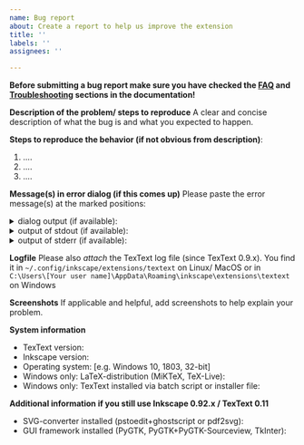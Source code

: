 ```yaml
---
name: Bug report
about: Create a report to help us improve the extension
title: ''
labels: ''
assignees: ''

---
```

**Before submitting a bug report make sure you have checked the
  [FAQ](https://textext.github.io/textext/usage/faq.html) and
  [Troubleshooting](https://textext.github.io/textext/usage/troubleshooting.html)
  sections in the documentation!**

**Description of the problem/ steps to reproduce**
A clear and concise description of what the bug is and what you expected to happen.

**Steps to reproduce the behavior (if not obvious from description)**:
1. ....
2. ....
3. ....

**Message(s) in error dialog (if this comes up)**
Please paste the error message(s) at the marked positions:

<details>
<summary>dialog output (if available):</summary>

```
<<< REPLACE THIS LINE WITH ACTUAL OUTPUT >>> 
```
</details>

<details>
<summary>output of stdout (if available):</summary>

```
<<< REPLACE THIS LINE WITH ACTUAL OUTPUT >>> 
```
</details>

<details>
<summary>output of stderr (if available):</summary>

```
<<< REPLACE THIS LINE WITH ACTUAL OUTPUT >>> 
```
</details>


**Logfile**
Please also *attach* the TexText log file (since TexText 0.9.x). You find it in `~/.config/inkscape/extensions/textext` on Linux/ MacOS or in `C:\Users\[Your user name]\AppData\Roaming\inkscape\extensions\textext` on Windows

**Screenshots**
If applicable and helpful, add screenshots to help explain your problem.

**System information**

- TexText version:
- Inkscape version:
- Operating system: [e.g. Windows 10, 1803, 32-bit]
- Windows only: LaTeX-distribution (MiKTeX, TeX-Live):
- Windows only: TexText installed via batch script or installer file:

**Additional information if you still use Inkscape 0.92.x / TexText 0.11**

- SVG-converter installed (pstoedit+ghostscript or pdf2svg):
- GUI framework installed (PyGTK, PyGTK+PyGTK-Sourceview, TkInter):


